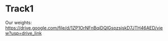 # Track1

Our weights: https://drive.google.com/file/d/1ZP1OrNFnBqiDQlGspzsjskD7JTH46AED/view?usp=drive_link
